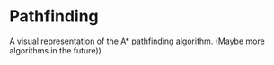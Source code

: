# Pathfinding
 A visual representation of the A* pathfinding algorithm. (Maybe more algorithms in the future))
